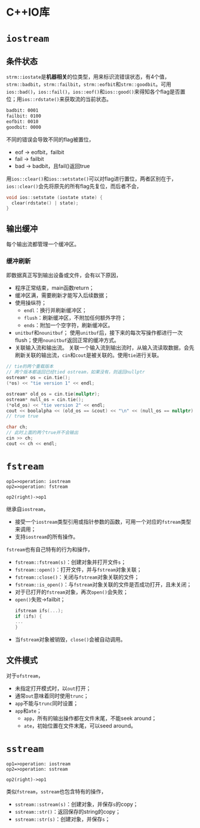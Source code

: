 # C++IO库

# `iostream`

## 条件状态

`strm::iostate`是**机器相关**的位类型，用来标识流错误状态，有4个值，`strm::badbit`，`strm::failbit`，`strm::eofbit`和`strm::goodbit`。可用`ios::bad()`，`ios::fail()`，`ios::eof()`和`ios::good()`来得知各个flag是否置位；用`ios::rdstate()`来获取流的当前状态。

```bash
badbit: 0001
failbit: 0100
eofbit: 0010
goodbit: 0000
```

不同的错误会导致不同的flag被置位，

* eof -> eofbit，failbit
* fail -> failbit
* bad -> badbit，且fail()返回true

用`ios::clear()`和`ios::setstate()`可以对flag进行置位，两者区别在于，`ios::clear()`会先将原先的所有flag先复位，而后者不会，

```cpp
void ios::setstate (iostate state) {
  clear(rdstate() | state);
}
```

## 输出缓冲

每个输出流都管理一个缓冲区。

### 缓冲刷新

即数据真正写到输出设备或文件，会有以下原因，

* 程序正常结束，main函数return；
* 缓冲区满，需要刷新才能写入后续数据；
* 使用操纵符；
    * `endl`：换行并刷新缓冲区；
    * `flush`：刷新缓冲区，不附加任何额外字符；
    * `ends`：附加一个空字符，刷新缓冲区。
* `unitbuf`和`nounitbuf`；
    使用`unitbuf`后，接下来的每次写操作都进行一次flush；使用`nounitbuf`返回正常的缓冲方式。
* 关联输入流和输出流。
    关联一个输入流到输出流时，从输入流读取数据，会先刷新关联的输出流，`cin`和`cout`是被关联的。使用`tie`进行关联。
    
```cpp
// tie的两个重载版本
// 两个版本都返回已经tied ostream，如果没有，则返回nullptr
ostream* os = cin.tie();
(*os) << "tie version 1" << endl;

ostream* old_os = cin.tie(nullptr);
ostream* null_os = cin.tie();
(*old_os) << "tie version 2" << endl;
cout << boolalpha << (old_os == &cout) << "\n" << (null_os == nullptr) << "\n";
// true true

char ch;
// 此时上面的两个true并不会输出
cin >> ch;
cout << ch << endl;
```

# `fstream`

```flow
op1=>operation: iostream
op2=>operation: fstream

op2(right)->op1
```

继承自`iostream`，

* 接受一个`iostream`类型引用或指针参数的函数，可用一个对应的`fstream`类型来调用；
* 支持`iostream`的所有操作。

`fstream`也有自己特有的行为和操作，

* `fstream::fstream(s)`：创建对象并打开文件`s`；
* `fstream::open()`：打开文件，并与`fstream`对象关联；
* `fstream::close()`：关闭与`fstream`对象关联的文件；
* `fstream::is_open()`：与`fstream`对象关联的文件是否成功打开，且未关闭；
* 对于已打开的`fstream`对象，再次`open()`会失败；
* `open()`失败->failbit；
    ```cpp
    ifstream ifs(...);
    if (ifs) {
    ...
    }
    ```
* 当`fstream`对象被销毁，`close()`会被自动调用。

## 文件模式

对于`ofstream`，

* 未指定打开模式时，以`out`打开；
* 通常`out`意味着同时使用`trunc`；
* `app`不能与`trunc`同时设置；
* `app`和`ate`；
    * `app`，所有的输出操作都在文件末尾，不能seek around；
    * `ate`，初始位置在文件末尾，可以seed around。

# `sstream`

```flow
op1=>operation: iostream
op2=>operation: sstream

op2(right)->op1
```

类似`fstream`，`sstream`也包含特有的操作，

* `sstream::sstream(s)`：创建对象，并保存`s`的copy；
* `sstream::str()`：返回保存的string的copy；
* `sstream::str(s)`：创建对象，并保存`s`；